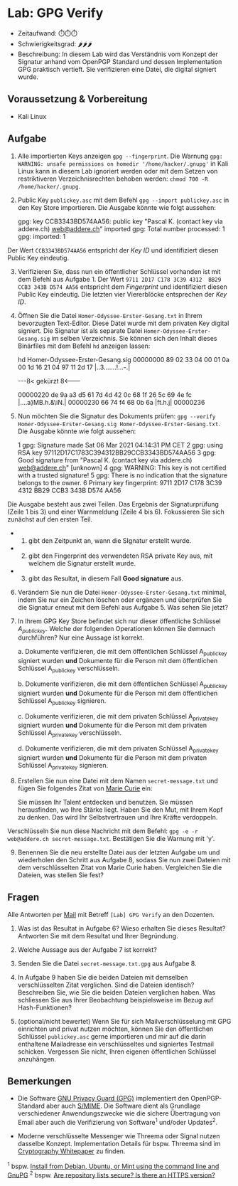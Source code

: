 # Lab: GPG Verify

-   Zeitaufwand:        ⏱️⏱️⏱️
-   Schwierigkeitsgrad: 🌶️🌶️🌶️
-   Beschreibung: In diesem Lab wird das Verständnis vom Konzept der Signatur anhand vom OpenPGP Standard und dessen Implementation GPG praktisch vertieft. Sie verifizieren eine Datei, die digital signiert wurde.

## Voraussetzung & Vorbereitung

-   Kali Linux

## Aufgabe

1.  Alle importierten Keys anzeigen `gpg --fingerprint`. Die Warnung `gpg: WARNING: unsafe permissions on homedir '/home/hacker/.gnupg'` in Kali Linux kann in diesem Lab ignoriert werden oder mit dem Setzen von restriktiveren Verzeichnisrechten behoben werden: `chmod 700 -R /home/hacker/.gnupg`.

2.  Public Key `publickey.asc` mit dem Befehl `gpg --import publickey.asc` in den Key Store importieren. Die Ausgabe könnte wie folgt aussehen:


    gpg: key CCB3343BD574AA56: public key "Pascal K. (contact key via addere.ch) <web@addere.ch>" imported
    gpg: Total number processed: 1
    gpg:               imported: 1

Der Wert `CCB3343BD574AA56` entspricht der _Key ID_ und identifiziert diesen Public Key eindeutig.

3.  Verifizieren Sie, dass nun ein öffentlicher Schlüssel vorhanden ist mit dem Befehl aus Aufgabe 1. Der Wert `9711 2D17 C178 3C39 4312  BB29 CCB3 343B D574 AA56` entspricht dem _Fingerprint_ und identifiziert diesen Public Key eindeutig. Die letzten vier Viererblöcke entsprechen der _Key ID_.

4.  Öffnen Sie die Datei `Homer-Odyssee-Erster-Gesang.txt` in Ihrem bevorzugten Text-Editor. Diese Datei wurde mit dem privaten Key digital signiert. Die Signatur ist als separate Datei `Homer-Odyssee-Erster-Gesang.sig` im selben Verzeichnis. Sie können sich den Inhalt dieses Binärfiles mit dem Befehl `hd` anzeigen lassen:


    hd Homer-Odyssee-Erster-Gesang.sig
    00000000  89 02 33 04 00 01 0a 00  1d 16 21 04 97 11 2d 17  |..3.......!...-.|

    ---8< gekürzt 8<---

    00000220  de 9a a3 d5 61 7d 4d 42  0c 68 1f 26 5c 69 4e fc  |....a}MB.h.&\iN.|
    00000230  66 74 f4 68 0b 6a                                 |ft.h.j|
    00000236

5.  Nun möchten Sie die Signatur des Dokuments prüfen: `gpg --verify Homer-Odyssee-Erster-Gesang.sig Homer-Odyssee-Erster-Gesang.txt`. Die Ausgabe könnte wie folgt aussehen:


    1  gpg: Signature made Sat 06 Mar 2021 04:14:31 PM CET
    2  gpg:                using RSA key 97112D17C1783C394312BB29CCB3343BD574AA56
    3  gpg: Good signature from "Pascal K. (contact key via addere.ch) <web@addere.ch>" [unknown]
    4  gpg: WARNING: This key is not certified with a trusted signature!
    5  gpg:          There is no indication that the signature belongs to the owner.
    6  Primary key fingerprint: 9711 2D17 C178 3C39 4312  BB29 CCB3 343B D574 AA56

Die Ausgabe besteht aus zwei Teilen. Das Ergebnis der Signaturprüfung (Zeile 1 bis 3) und einer Warnmeldung (Zeile 4 bis 6). Fokussieren Sie sich zunächst auf den ersten Teil.

-   1) gibt den Zeitpunkt an, wann die SIgnatur erstellt wurde.
-   2) gibt den Fingerprint des verwendeten RSA private Key aus, mit welchem die Signatur erstellt wurde.
-   3) gibt das Resultat, in diesem Fall **Good signature** aus.

6.  Verändern Sie nun die Datei `Homer-Odyssee-Erster-Gesang.txt` minimal, indem Sie nur ein Zeichen löschen oder ergänzen und überprüfen Sie die Signatur erneut mit dem Befehl aus Aufgabe 5. Was sehen Sie jetzt?

7.  In Ihrem GPG Key Store befindet sich nur dieser öffentliche Schlüssel _A<sub>publickey</sub>_. Welche der folgenden Operationen können Sie demnach durchführen? Nur eine Aussage ist korrekt.

    a. Dokumente verifizieren, die mit dem öffentlichen Schlüssel A<sub>publickey</sub> signiert wurden **und** Dokumente für die Person mit dem öffentlichen Schlüssel A<sub>publickey</sub> verschlüsseln.

    b. Dokumente verifizieren, die mit dem öffentlichen Schlüssel A<sub>publickey</sub> signiert wurden **und** Dokumente für die Person mit dem öffentlichen Schlüssel A<sub>publickey</sub> signieren.

    c. Dokumente verifizieren, die mit dem privaten Schlüssel A<sub>privatekey</sub> signiert wurden **und** Dokumente für die Person mit dem privaten Schlüssel A<sub>privatekey</sub> verschlüsseln.

    d. Dokumente verifizieren, die mit dem privaten Schlüssel A<sub>privatekey</sub> signiert wurden **und** Dokumente für die Person mit dem privaten Schlüssel A<sub>privatekey</sub> signieren.

8.  Erstellen Sie nun eine Datei mit dem Namen `secret-message.txt` und fügen Sie folgendes Zitat von [Marie Curie](https://de.wikiquote.org/wiki/Marie_Curie) ein:


    Sie müssen Ihr Talent entdecken und benutzen. Sie müssen herausfinden, wo Ihre Stärke liegt. Haben Sie den Mut, mit Ihrem Kopf zu denken. Das wird Ihr Selbstvertrauen und Ihre Kräfte verdoppeln.

Verschlüsseln Sie nun diese Nachricht mit dem Befehl: `gpg -e -r web@addere.ch secret-message.txt`. Bestätigen Sie die Warnung mit 'y'.

9.  Benennen Sie die neu erstellte Datei aus der letzten Aufgabe um und wiederholen den Schritt aus Aufgabe 8, sodass Sie nun zwei Dateien mit dem verschlüsselten Zitat von Marie Curie haben. Vergleichen Sie die Dateien, was stellen Sie fest?

## Fragen

Alle Antworten per [Mail](mailto:pascal.knecht@juventus.schule?subject=[Lab]%20GPG%20Verify) mit Betreff `[Lab] GPG Verify` an den Dozenten.

1.  Was ist das Resultat in Aufgabe 6? Wieso erhalten Sie dieses Resultat? Antworten Sie mit dem Resultat und Ihrer Begründung.

2.  Welche Aussage aus der Aufgabe 7 ist korrekt?

3.  Senden Sie die Datei `secret-message.txt.gpg` aus Aufgabe 8.

4.  In Aufgabe 9 haben Sie die beiden Dateien mit demselben verschlüsselten Zitat verglichen. Sind die Dateien identisch? Beschreiben Sie, wie Sie die beiden Dateien verglichen haben. Was schliessen Sie aus Ihrer Beobachtung beispielsweise im Bezug auf Hash-Funktionen?

5.  (optional/nicht bewertet) Wenn Sie für sich Mailverschlüsselung mit GPG einrichten und privat nutzen möchten, können Sie den öffentlichen Schlüssel `publickey.asc` gerne importieren und mir auf die darin enthaltene Mailadresse ein verschlüsseltes und signiertes Testmail schicken. Vergessen Sie nicht, Ihren eigenen öffentlichen Schlüssel anzuhängen.

## Bemerkungen

-   Die Software [GNU Privacy Guard (GPG)](https://de.wikipedia.org/wiki/GNU_Privacy_Guard) implementiert den OpenPGP-Standard aber auch [S/MIME](https://de.wikipedia.org/wiki/S/MIME). Die Software dient als Grundlage verschiedener Anwendungszwecke wie die sichere Übertragung von Email aber auch die Verifizierung von Software<sup>1</sup> und/oder Updates<sup>2</sup>.

-   Moderne verschlüsselte Messenger wie Threema oder Signal nutzen dasselbe Konzept. Implementation Details für bspw. Threema sind im [Cryptography Whitepaper](https://threema.ch/press-files/2_documentation/cryptography_whitepaper.pdf) zu finden.

<sup>1</sup> bspw. [Install from Debian, Ubuntu, or Mint using the command line and GnuPG](https://tails.boum.org/install/expert/usb/index.en.html)
<sup>2</sup> bspw. [Are repository lists secure? Is there an HTTPS version?](https://askubuntu.com/questions/352952/are-repository-lists-secure-is-there-an-https-version)
